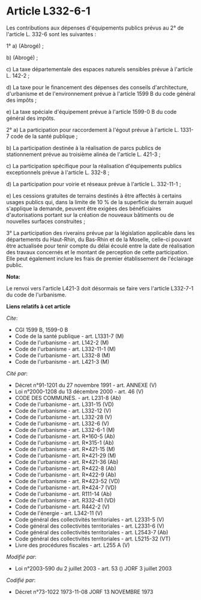 # Article L332-6-1

Les contributions aux dépenses d'équipements publics prévus au 2° de l'article L. 332-6 sont les suivantes :

1° a) (Abrogé) ;

b) (Abrogé) ;

c) La taxe départementale des espaces naturels sensibles prévue à l'article L. 142-2 ;

d) La taxe pour le financement des dépenses des conseils d'architecture, d'urbanisme et de l'environnement prévue à l'article
1599 B du code général des impôts ;

e) La taxe spéciale d'équipement prévue à l'article 1599-0 B du code général des impôts.

2° a) La participation pour raccordement à l'égout prévue à l'article L. 1331-7 code de la santé publique ;

b) La participation destinée à la réalisation de parcs publics de stationnement prévue au troisième alinéa de l'article L.
421-3 ;

c) La participation spécifique pour la réalisation d'équipements publics exceptionnels prévue à l'article L. 332-8 ;

d) La participation pour voirie et réseaux prévue à l'article L. 332-11-1 ;

e) Les cessions gratuites de terrains destinés à être affectés à certains usages publics qui, dans la limite de 10 % de la
superficie du terrain auquel s'applique la demande, peuvent être exigées des bénéficiaires d'autorisations portant sur la
création de nouveaux bâtiments ou de nouvelles surfaces construites ;

3° La participation des riverains prévue par la législation applicable dans les départements du Haut-Rhin, du Bas-Rhin et de
la Moselle, celle-ci pouvant être actualisée pour tenir compte du délai écoulé entre la date de réalisation des travaux
concernés et le montant de perception de cette participation. Elle peut également inclure les frais de premier établissement
de l'éclairage public.

**Nota:**

Le renvoi vers l'article L421-3 doit désormais se faire vers l'article L332-7-1 du code de l'urbanisme.

**Liens relatifs à cet article**

_Cite_:

  - CGI 1599 B, 1599-0 B
  - Code de la santé publique - art. L1331-7 (M)
  - Code de l'urbanisme - art. L142-2 (M)
  - Code de l'urbanisme - art. L332-11-1 (M)
  - Code de l'urbanisme - art. L332-8 (M)
  - Code de l'urbanisme - art. L421-3 (M)

_Cité par_:

  - Décret n°91-1201 du 27 novembre 1991 - art. ANNEXE (V)
  - Loi n°2000-1208 du 13 décembre 2000 - art. 46 (V)
  - CODE DES COMMUNES. - art. L231-8 (Ab)
  - Code de l'urbanisme - art. L331-15 (VD)
  - Code de l'urbanisme - art. L332-12 (V)
  - Code de l'urbanisme - art. L332-28 (V)
  - Code de l'urbanisme - art. L332-6 (V)
  - Code de l'urbanisme - art. L332-6-1 (M)
  - Code de l'urbanisme - art. R*160-5 (Ab)
  - Code de l'urbanisme - art. R*315-1 (Ab)
  - Code de l'urbanisme - art. R*421-15 (M)
  - Code de l'urbanisme - art. R*421-29 (M)
  - Code de l'urbanisme - art. R*421-36 (Ab)
  - Code de l'urbanisme - art. R*422-8 (Ab)
  - Code de l'urbanisme - art. R*422-9 (Ab)
  - Code de l'urbanisme - art. R*423-52 (VD)
  - Code de l'urbanisme - art. R*424-7 (VD)
  - Code de l'urbanisme - art. R111-14 (Ab)
  - Code de l'urbanisme - art. R332-41 (VD)
  - Code de l'urbanisme - art. R442-2 (V)
  - Code de l'énergie - art. L342-11 (V)
  - Code général des collectivités territoriales - art. L2331-5 (V)
  - Code général des collectivités territoriales - art. L2331-6 (V)
  - Code général des collectivités territoriales - art. L2543-7 (Ab)
  - Code général des collectivités territoriales - art. L5215-32 (VT)
  - Livre des procédures fiscales - art. L255 A (V)

_Modifié par_:

  - Loi n°2003-590 du 2 juillet 2003 - art. 53 () JORF 3 juillet 2003

_Codifié par_:

  - Décret n°73-1022 1973-11-08 JORF 13 NOVEMBRE 1973
